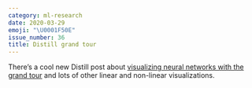 ```yaml
---
category: ml-research
date: 2020-03-29
emoji: "\U0001F50E"
issue_number: 36
title: Distill grand tour
---
```


There’s a cool new Distill post about [visualizing neural networks with the grand tour](https://distill.pub/2020/grand-tour/?utm_campaign=Dynamically%20Typed&utm_medium=email&utm_source=Revue%20newsletter) and lots of other linear and non-linear visualizations.